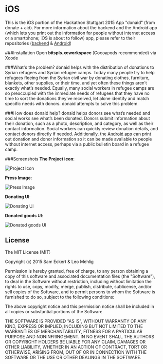 # iOS
This is the iOS portion of the Hackathon Stuttgart 2015 App "donaid" (from donate + aid). For more information about the backend and the Android app (which lets you print out the information for people without internet access or a smartphone; iOS is about to follow) app, please refer to their repositories ([backend](https://github.com/HStg2015/backend) & [Android](https://github.com/HStg2015/Android))

###Installation
Open **bitspls.xcworkspace** (Cocoapods recommended) via Xcode

###What's the problem?
donaid helps with the distribution of donations to Syrian refugees and Syrian refugee camps. Today many people try to help refugees fleeing from the Syrian civil war by donating clothes, furniture, blankets, other supplies, or their time, and yet often these things aren’t exactly what’s needed. Equally, many social workers in refugee camps are so preoccupied with the immediate needs of refugees that they have no time to sort the donations they’ve received, let alone identify and match specific needs with donors. donaid attempts to solve this problem.

###How does donaid help?
donaid helps donors see what’s needed and social works see what’s been donated. Donors submit information about their donation, such as a photo, description, and category, as well as their contact information. Social workers can quickly review donation details, and contact donors directly if needed. Additionally, the [Android app](https://github.com/HStg2015/Android) can print out donation and donor information so it can be made available to people without internet access, perhaps via a public bulletin board in a refugee camp.

###Screenshots
**The Project icon**:

![Project Icon](https://raw.github.com/HStg2015/iOS/master/ProjectIcon.png "Project Icon")

**Press Image**:

![Press Image](https://raw.github.com/HStg2015/iOS/master/Image1.png "Press Image")

**Donating UI**:

![Donating UI](https://raw.github.com/HStg2015/iOS/master/Image3.png "Donating UI")

**Donated goods UI**:

![Donated goods UI](https://raw.github.com/HStg2015/iOS/master/Image2.png "Donated goods UI")

## License

The MIT License (MIT)

Copyright (c) 2015 Sam Eckert & Leo Mehlig

Permission is hereby granted, free of charge, to any person obtaining a copy of this software and associated documentation files (the "Software"), to deal in the Software without restriction, including without limitation the rights to use, copy, modify, merge, publish, distribute, sublicense, and/or sell copies of the Software, and to permit persons to whom the Software is furnished to do so, subject to the following conditions:

The above copyright notice and this permission notice shall be included in all copies or substantial portions of the Software.

THE SOFTWARE IS PROVIDED "AS IS", WITHOUT WARRANTY OF ANY KIND, EXPRESS OR IMPLIED, INCLUDING BUT NOT LIMITED TO THE WARRANTIES OF MERCHANTABILITY, FITNESS FOR A PARTICULAR PURPOSE AND NONINFRINGEMENT. IN NO EVENT SHALL THE AUTHORS OR COPYRIGHT HOLDERS BE LIABLE FOR ANY CLAIM, DAMAGES OR OTHER LIABILITY, WHETHER IN AN ACTION OF CONTRACT, TORT OR OTHERWISE, ARISING FROM, OUT OF OR IN CONNECTION WITH THE SOFTWARE OR THE USE OR OTHER DEALINGS IN THE SOFTWARE.
